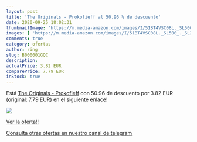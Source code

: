 ```yaml
---
layout: post
title: 'The Originals - Prokofieff al 50.96 % de descuento'
date: 2020-09-25 18:02:31
thumbnailImage: 'https://m.media-amazon.com/images/I/51BT4VSC08L._SL500_._SL200_.jpg'
images: [ 'https://m.media-amazon.com/images/I/51BT4VSC08L._SL500_._SL200_.jpg' ]
comments: true
category: ofertas
author: ring
slug: B000001GQC
description:
actualPrice: 3.82 EUR
comparePrice: 7.79 EUR
inStock: true
---
```


Está [The Originals - Prokofieff](https://www.amazon.com/dp/B000001GQC/?tag=redken08-20) con 50.96 de descuento por 3.82 EUR (original: 7.79 EUR) en el siguiente enlace!

[![](https://m.media-amazon.com/images/I/51BT4VSC08L._SL500_._SL200_.jpg)](https://www.amazon.com/dp/B000001GQC/?tag=redken08-20)

[Ver la oferta!!](https://www.amazon.com/dp/B000001GQC/?tag=redken08-20)

[Consulta otras ofertas en nuestro canal de telegram](https://t.me/s/ofertas25)

